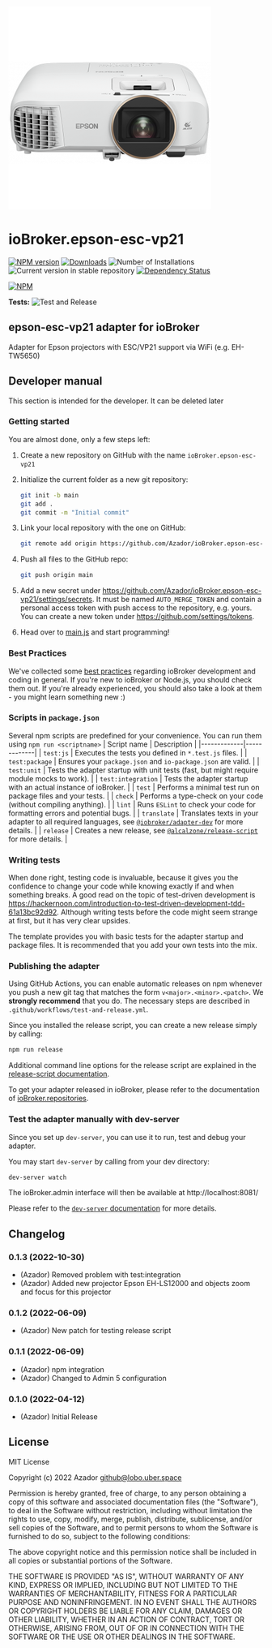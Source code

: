 ![Logo](admin/epson-esc-vp21.png)
# ioBroker.epson-esc-vp21

[![NPM version](https://img.shields.io/npm/v/iobroker.epson-esc-vp21.svg)](https://www.npmjs.com/package/iobroker.epson-esc-vp21)
[![Downloads](https://img.shields.io/npm/dm/iobroker.epson-esc-vp21.svg)](https://www.npmjs.com/package/iobroker.epson-esc-vp21)
![Number of Installations](https://iobroker.live/badges/epson-esc-vp21-installed.svg)
![Current version in stable repository](https://iobroker.live/badges/epson-esc-vp21-stable.svg)
[![Dependency Status](https://img.shields.io/david/Azador/iobroker.epson-esc-vp21.svg)](https://david-dm.org/Azador/iobroker.epson-esc-vp21)

[![NPM](https://nodei.co/npm/iobroker.epson-esc-vp21.png?downloads=true)](https://nodei.co/npm/iobroker.epson-esc-vp21/)

**Tests:** ![Test and Release](https://github.com/Azador/ioBroker.epson-esc-vp21/workflows/Test%20and%20Release/badge.svg)

## epson-esc-vp21 adapter for ioBroker

Adapter for Epson projectors with ESC/VP21 support via WiFi (e.g. EH-TW5650)

## Developer manual
This section is intended for the developer. It can be deleted later

### Getting started

You are almost done, only a few steps left:
1. Create a new repository on GitHub with the name `ioBroker.epson-esc-vp21`
1. Initialize the current folder as a new git repository:  
    ```bash
    git init -b main
    git add .
    git commit -m "Initial commit"
    ```
1. Link your local repository with the one on GitHub:  
    ```bash
    git remote add origin https://github.com/Azador/ioBroker.epson-esc-vp21
    ```

1. Push all files to the GitHub repo:  
    ```bash
    git push origin main
    ```
1. Add a new secret under https://github.com/Azador/ioBroker.epson-esc-vp21/settings/secrets. It must be named `AUTO_MERGE_TOKEN` and contain a personal access token with push access to the repository, e.g. yours. You can create a new token under https://github.com/settings/tokens.

1. Head over to [main.js](main.js) and start programming!

### Best Practices
We've collected some [best practices](https://github.com/ioBroker/ioBroker.repositories#development-and-coding-best-practices) regarding ioBroker development and coding in general. If you're new to ioBroker or Node.js, you should
check them out. If you're already experienced, you should also take a look at them - you might learn something new :)

### Scripts in `package.json`
Several npm scripts are predefined for your convenience. You can run them using `npm run <scriptname>`
| Script name | Description |
|-------------|-------------|
| `test:js` | Executes the tests you defined in `*.test.js` files. |
| `test:package` | Ensures your `package.json` and `io-package.json` are valid. |
| `test:unit` | Tests the adapter startup with unit tests (fast, but might require module mocks to work). |
| `test:integration` | Tests the adapter startup with an actual instance of ioBroker. |
| `test` | Performs a minimal test run on package files and your tests. |
| `check` | Performs a type-check on your code (without compiling anything). |
| `lint` | Runs `ESLint` to check your code for formatting errors and potential bugs. |
| `translate` | Translates texts in your adapter to all required languages, see [`@iobroker/adapter-dev`](https://github.com/ioBroker/adapter-dev#manage-translations) for more details. |
| `release` | Creates a new release, see [`@alcalzone/release-script`](https://github.com/AlCalzone/release-script#usage) for more details. |

### Writing tests
When done right, testing code is invaluable, because it gives you the 
confidence to change your code while knowing exactly if and when 
something breaks. A good read on the topic of test-driven development 
is https://hackernoon.com/introduction-to-test-driven-development-tdd-61a13bc92d92. 
Although writing tests before the code might seem strange at first, but it has very 
clear upsides.

The template provides you with basic tests for the adapter startup and package files.
It is recommended that you add your own tests into the mix.

### Publishing the adapter
Using GitHub Actions, you can enable automatic releases on npm whenever you push a new git tag that matches the form 
`v<major>.<minor>.<patch>`. We **strongly recommend** that you do. The necessary steps are described in `.github/workflows/test-and-release.yml`.

Since you installed the release script, you can create a new
release simply by calling:
```bash
npm run release
```
Additional command line options for the release script are explained in the
[release-script documentation](https://github.com/AlCalzone/release-script#command-line).

To get your adapter released in ioBroker, please refer to the documentation 
of [ioBroker.repositories](https://github.com/ioBroker/ioBroker.repositories#requirements-for-adapter-to-get-added-to-the-latest-repository).

### Test the adapter manually with dev-server
Since you set up `dev-server`, you can use it to run, test and debug your adapter.

You may start `dev-server` by calling from your dev directory:
```bash
dev-server watch
```

The ioBroker.admin interface will then be available at http://localhost:8081/

Please refer to the [`dev-server` documentation](https://github.com/ioBroker/dev-server#command-line) for more details.

## Changelog
<!--
    Placeholder for the next version (at the beginning of the line):
    ### **WORK IN PROGRESS**
-->
### 0.1.3 (2022-10-30)
* (Azador) Removed problem with test:integration
* (Azador) Added new projector Epson EH-LS12000 and objects zoom and focus for this projector

### 0.1.2 (2022-06-09)
* (Azador) New patch for testing release script

### 0.1.1 (2022-06-09)
* (Azador) npm integration
* (Azador) Changed to Admin 5 configuration

### 0.1.0 (2022-04-12)
* (Azador) Initial Release

## License
MIT License

Copyright (c) 2022 Azador <github@lobo.uber.space>

Permission is hereby granted, free of charge, to any person obtaining a copy
of this software and associated documentation files (the "Software"), to deal
in the Software without restriction, including without limitation the rights
to use, copy, modify, merge, publish, distribute, sublicense, and/or sell
copies of the Software, and to permit persons to whom the Software is
furnished to do so, subject to the following conditions:

The above copyright notice and this permission notice shall be included in all
copies or substantial portions of the Software.

THE SOFTWARE IS PROVIDED "AS IS", WITHOUT WARRANTY OF ANY KIND, EXPRESS OR
IMPLIED, INCLUDING BUT NOT LIMITED TO THE WARRANTIES OF MERCHANTABILITY,
FITNESS FOR A PARTICULAR PURPOSE AND NONINFRINGEMENT. IN NO EVENT SHALL THE
AUTHORS OR COPYRIGHT HOLDERS BE LIABLE FOR ANY CLAIM, DAMAGES OR OTHER
LIABILITY, WHETHER IN AN ACTION OF CONTRACT, TORT OR OTHERWISE, ARISING FROM,
OUT OF OR IN CONNECTION WITH THE SOFTWARE OR THE USE OR OTHER DEALINGS IN THE
SOFTWARE.
